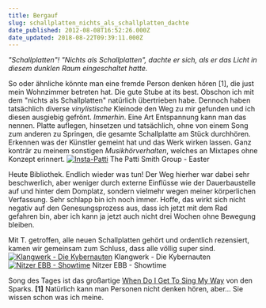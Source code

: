 ```yaml
---
title: Bergauf
slug: schallplatten_nichts_als_schallplatten_dachte
date_published: 2012-08-08T16:52:26.000Z
date_updated: 2018-08-22T09:39:11.000Z
---
```


*"Schallplatten"! "Nichts als Schallplatten", dachte er sich, als er das Licht in diesem dunklen Raum eingeschaltet hatte.*

So oder ähnliche könnte man eine fremde Person denken hören [1], die just mein Wohnzimmer betreten hat. Die gute Stube at its best. Obschon ich mit dem "nichts als Schallplatten" natürlich übertrieben habe. Dennoch haben tatsächlich diverse *vinylistische* Kleinode den Weg zu mir gefunden und ich diesen ausgiebig gefrönt. *Immerhin*. Eine Art Entspannung kann man das nennen. Platte auflegen, hinsetzen und tatsächlich, ohne von einem Song zum anderen zu Springen, die gesamte Schallplatte am Stück durchhören. Erkennen was der Künstler gemeint hat und das Werk wirken lassen. Ganz konträr zu meinem sonstigen *Musikhörverhalten*, welches an Mixtapes ohne Konzept erinnert.
[![Insta-Patti](//thafaker.hydra.uberspace.de/Krafft-Prinzmetal/skalen/assets_c/2012/08/52727fc0e20311e1a78c12313804ce91_7-thumb-580x580-138.jpg)](http://thafaker.hydra.uberspace.de/Krafft-Prinzmetal/skalen/assets_c/2012/08/52727fc0e20311e1a78c12313804ce91_7-138.html)
The Patti Smith Group - Easter

Heute Bibliothek. Endlich wieder was tun! Der Weg hierher war dabei sehr beschwerlich, aber weniger durch externe Einflüsse wie der Dauerbaustelle auf und hinter dem Domplatz, sondern vielmehr wegen meiner körperlichen Verfassung. Sehr schlapp bin ich noch immer. Hoffe, das wirkt sich nicht negativ auf den Genesungsprozess aus, dass ich jetzt mit dem Rad gefahren bin, aber ich kann ja jetzt auch nicht drei Wochen ohne Bewegung bleiben.

Mit T. getroffen, alle neuen Schallplatten gehört und ordentlich rezensiert, kamen wir gemeinsam zum Schluss, dass alle völlig super sind.
[![Klangwerk - Die Kybernauten](//thafaker.hydra.uberspace.de/Krafft-Prinzmetal/skalen/assets_c/2012/08/IMG_1780-thumb-580x580-141.jpg)](http://thafaker.hydra.uberspace.de/Krafft-Prinzmetal/skalen/assets_c/2012/08/IMG_1780-141.html)
Klangwerk - Die Kybernauten
[![Nitzer EBB - Showtime](//thafaker.hydra.uberspace.de/Krafft-Prinzmetal/skalen/assets_c/2012/08/IMG_1778-thumb-580x544-144.jpg)](http://thafaker.hydra.uberspace.de/Krafft-Prinzmetal/skalen/assets_c/2012/08/IMG_1778-144.html)
Nitzer EBB - Showtime

Song des Tages ist das großartige [When Do I Get To Sing My Way](http://www.youtube.com/watch?v=Pvatys8vP3s) von den Sparks.
**[1]** Natürlich kann man Personen nicht denken hören, aber... Sie wissen schon was ich meine.
